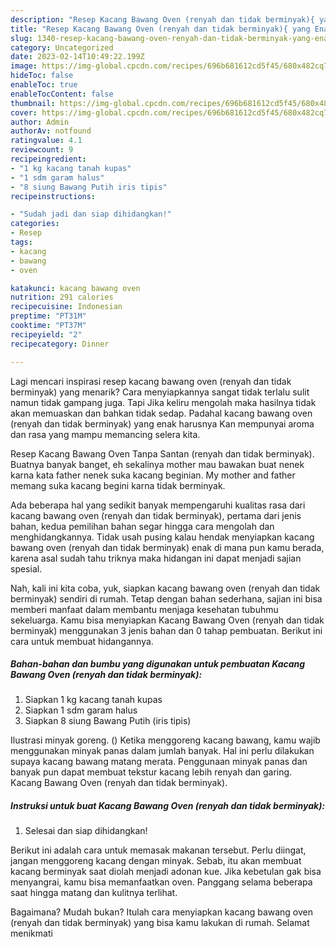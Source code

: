 ```yaml
---
description: "Resep Kacang Bawang Oven (renyah dan tidak berminyak){ yang Enak Banget,  Menu Buat lebaran"
title: "Resep Kacang Bawang Oven (renyah dan tidak berminyak){ yang Enak Banget,  Menu Buat lebaran"
slug: 1340-resep-kacang-bawang-oven-renyah-dan-tidak-berminyak-yang-enak-banget-menu-buat-lebaran
category: Uncategorized
date: 2023-02-14T10:49:22.199Z
image: https://img-global.cpcdn.com/recipes/696b681612cd5f45/680x482cq70/kacang-bawang-oven-renyah-dan-tidak-berminyak-foto-resep-utama.jpg
hideToc: false
enableToc: true
enableTocContent: false
thumbnail: https://img-global.cpcdn.com/recipes/696b681612cd5f45/680x482cq70/kacang-bawang-oven-renyah-dan-tidak-berminyak-foto-resep-utama.jpg
cover: https://img-global.cpcdn.com/recipes/696b681612cd5f45/680x482cq70/kacang-bawang-oven-renyah-dan-tidak-berminyak-foto-resep-utama.jpg
author: Admin
authorAv: notfound
ratingvalue: 4.1
reviewcount: 9
recipeingredient:
- "1 kg kacang tanah kupas"
- "1 sdm garam halus"
- "8 siung Bawang Putih iris tipis"
recipeinstructions:

- "Sudah jadi dan siap dihidangkan!"
categories:
- Resep
tags:
- kacang
- bawang
- oven

katakunci: kacang bawang oven 
nutrition: 291 calories
recipecuisine: Indonesian
preptime: "PT31M"
cooktime: "PT37M"
recipeyield: "2"
recipecategory: Dinner

---
```



Lagi mencari inspirasi resep kacang bawang oven (renyah dan tidak berminyak) yang menarik? Cara menyiapkannya sangat tidak terlalu sulit namun tidak gampang juga. Tapi Jika keliru mengolah maka hasilnya tidak akan memuaskan dan bahkan tidak sedap. Padahal kacang bawang oven (renyah dan tidak berminyak) yang enak harusnya Kan mempunyai aroma dan rasa yang mampu memancing selera kita.


Resep Kacang Bawang Oven Tanpa Santan (renyah dan tidak berminyak). Buatnya banyak banget, eh sekalinya mother mau bawakan buat nenek karna kata father nenek suka kacang beginian. My mother and father memang suka kacang begini karna tidak berminyak.

Ada beberapa hal yang sedikit banyak mempengaruhi kualitas rasa dari kacang bawang oven (renyah dan tidak berminyak), pertama dari jenis bahan, kedua pemilihan bahan segar hingga cara mengolah dan menghidangkannya. Tidak usah pusing kalau hendak menyiapkan kacang bawang oven (renyah dan tidak berminyak) enak di mana pun kamu berada, karena asal sudah tahu triknya maka hidangan ini dapat menjadi sajian spesial.


Nah, kali ini kita coba, yuk, siapkan kacang bawang oven (renyah dan tidak berminyak) sendiri di rumah. Tetap dengan bahan sederhana, sajian ini bisa memberi manfaat dalam membantu menjaga kesehatan tubuhmu sekeluarga. Kamu bisa menyiapkan Kacang Bawang Oven (renyah dan tidak berminyak) menggunakan 3 jenis bahan dan 0 tahap pembuatan. Berikut ini cara untuk membuat hidangannya.

<!--inarticleads1-->

##### Bahan-bahan dan bumbu yang digunakan untuk pembuatan Kacang Bawang Oven (renyah dan tidak berminyak):

1. Siapkan 1 kg kacang tanah kupas
1. Siapkan 1 sdm garam halus
1. Siapkan 8 siung Bawang Putih (iris tipis)


Ilustrasi minyak goreng. () Ketika menggoreng kacang bawang, kamu wajib menggunakan minyak panas dalam jumlah banyak. Hal ini perlu dilakukan supaya kacang bawang matang merata. Penggunaan minyak panas dan banyak pun dapat membuat tekstur kacang lebih renyah dan garing. Kacang Bawang Oven (renyah dan tidak berminyak). 

<!--inarticleads2-->

##### Instruksi untuk buat Kacang Bawang Oven (renyah dan tidak berminyak):


1. Selesai dan siap dihidangkan!

Berikut ini adalah cara untuk memasak makanan tersebut. Perlu diingat, jangan menggoreng kacang dengan minyak. Sebab, itu akan membuat kacang berminyak saat diolah menjadi adonan kue. Jika kebetulan gak bisa menyangrai, kamu bisa memanfaatkan oven. Panggang selama beberapa saat hingga matang dan kulitnya terlihat. 

Bagaimana? Mudah bukan? Itulah cara menyiapkan kacang bawang oven (renyah dan tidak berminyak) yang bisa kamu lakukan di rumah. Selamat menikmati
